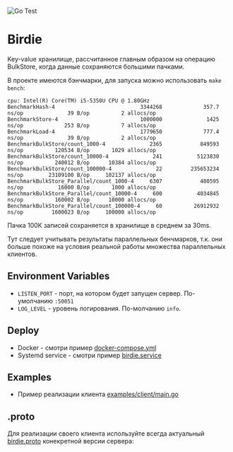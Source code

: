 ![Go Test](https://github.com/shamanis/birdie/actions/workflows/go.yml/badge.svg?branch=master)

# Birdie
Key-value хранилище, рассчитанное главным образом на операцию BulkStore, когда данные сохраняются большими пачками.

В проекте имеются бэнчмарки, для запуска можно использовать `make bench`:
```shell
cpu: Intel(R) Core(TM) i5-5350U CPU @ 1.80GHz
BenchmarkHash-4                           3344268             357.7 ns/op              39 B/op          2 allocs/op
BenchmarkStore-4                          1000000              1425 ns/op             253 B/op          7 allocs/op
BenchmarkLoad-4                           1779650             777.4 ns/op              39 B/op          2 allocs/op
BenchmarkBulkStore/count_1000-4              2365            849593 ns/op          120534 B/op       1029 allocs/op
BenchmarkBulkStore/count_10000-4              241           5123830 ns/op          240012 B/op      10384 allocs/op
BenchmarkBulkStore/count_100000-4              22         235653234 ns/op        23109100 B/op     102137 allocs/op
BenchmarkBulkStore_Parallel/count_1000-4     6307            480595 ns/op           16000 B/op       1000 allocs/op
BenchmarkBulkStore_Parallel/count_10000-4     600           4034845 ns/op          160002 B/op      10000 allocs/op
BenchmarkBulkStore_Parallel/count_100000-4     60          26912932 ns/op         1600023 B/op     100000 allocs/op
```
Пачка 100К записей сохраняется в хранилище в среднем за 30ms.

Тут следует учитывать результаты параллельных бенчмарков, т.к. они больше похоже на условия реальной работы множества параллельных клиентов.

## Environment Variables
* `LISTEN_PORT` - порт, на котором будет запущен сервер. По-умолчанию `:50051`
* `LOG_LEVEL` - уровень логирования. По-молчанию `info`.

## Deploy
* Docker - смотри пример [docker-compose.yml](deployments/docker-compose.yml)
* Systemd service - смотри пример [birdie.service](init/birdie.service)

## Examples
* Пример реализации клиента [examples/client/main.go](examples/client/main.go)

## .proto
Для реализации своего клиента используйте всегда актуальный [birdie.proto](api/birdie.proto) конекретной версии сервера: 
